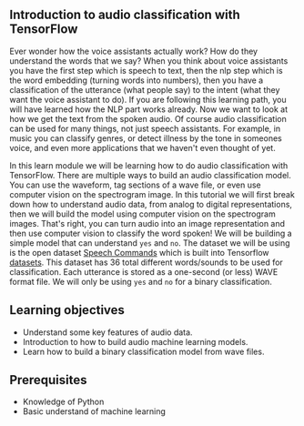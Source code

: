 ## Introduction to audio classification with TensorFlow

Ever wonder how the voice assistants actually work? How do they understand the words that we say? When you think about voice assistants you have the first step which is speech to text, then the nlp step which is the word embedding (turning words into numbers), then you have a classification of the utterance (what people say) to the intent (what they want the voice assistant to do). If you are following this learning path, you will have learned how the NLP part works already. Now we want to look at how we get the text from the spoken audio. Of course audio classification can be used for many things, not just speech assistants. For example, in music you can classify genres, or detect illness by the tone in someones voice, and even more applications that we haven't even thought of yet.

In this learn module we will be learning how to do audio classification with TensorFlow. There are multiple ways to build an audio classification model. You can use the waveform, tag sections of a wave file, or even use computer vision on the spectrogram image. In this tutorial we will first break down how to understand audio data, from analog to digital representations, then we will build the model using computer vision on the spectrogram images. That's right, you can turn audio into an image representation and then use computer vision to classify the word spoken! We will be building a simple model that can understand `yes` and `no`. The dataset we will be using is the open dataset [Speech Commands]() which is built into Tensorflow [datasets](). This dataset has 36 total different words/sounds to be used for classification. Each utterance is stored as a one-second (or less) WAVE format file. We will only be using `yes` and `no` for a binary classification.

## Learning objectives

- Understand some key features of audio data.
- Introduction to how to build audio machine learning models.
- Learn how to build a binary classification model from wave files.

## Prerequisites

- Knowledge of Python
- Basic understand of machine learning
